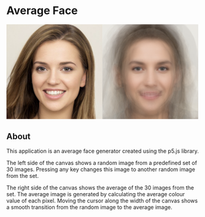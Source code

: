 # Average Face

<img src="averageFace.png" width="500">

## About

This application is an average face generator created using the p5.js library. 

The left side of the canvas shows a random image from a predefined set of 30 images. Pressing any key changes this image to another random image from the set.

The right side of the canvas shows the average of the 30 images from the set. The average image is generated by calculating the average colour value of each pixel. Moving the cursor along the width of the canvas shows a smooth transition from the random image to the average image.